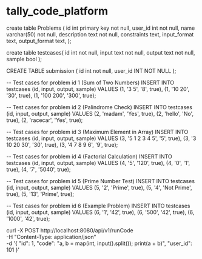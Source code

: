 # tally_code_platform
create table Problems (
	id int primary key not null, 
	user_id int not null,
	name varchar(50) not null, 
	description text not null, 
	constraints text, 
	input_format text, 
	output_format text, 
);

create table testcases(
	id int not null,
	input text not null,
	output text not null,
	sample bool
);


CREATE TABLE submission (
    id int not null,
    user_id INT NOT NULL
);


-- Test cases for problem id 1 (Sum of Two Numbers)
INSERT INTO testcases (id, input, output, sample) VALUES
(1, '3 5', '8', true),
(1, '10 20', '30', true),
(1, '100 200', '300', true);

-- Test cases for problem id 2 (Palindrome Check)
INSERT INTO testcases (id, input, output, sample) VALUES
(2, 'madam', 'Yes', true),
(2, 'hello', 'No', true),
(2, 'racecar', 'Yes', true);

-- Test cases for problem id 3 (Maximum Element in Array)
INSERT INTO testcases (id, input, output, sample) VALUES
(3, '5 1 2 3 4 5', '5', true),
(3, '3 10 20 30', '30', true),
(3, '4 7 8 9 6', '9', true);

-- Test cases for problem id 4 (Factorial Calculation)
INSERT INTO testcases (id, input, output, sample) VALUES
(4, '5', '120', true),
(4, '0', '1', true),
(4, '7', '5040', true);

-- Test cases for problem id 5 (Prime Number Test)
INSERT INTO testcases (id, input, output, sample) VALUES
(5, '2', 'Prime', true),
(5, '4', 'Not Prime', true),
(5, '13', 'Prime', true);

-- Test cases for problem id 6 (Example Problem)
INSERT INTO testcases (id, input, output, sample) VALUES
(6, '1', '42', true),
(6, '500', '42', true),
(6, '1000', '42', true);



curl -X POST http://localhost:8080/api/v1/runCode \
-H "Content-Type: application/json" \
-d '{
  "id": 1,
  "code": "a, b = map(int, input().split()); print(a + b)",
  "user_id": 101
}'

